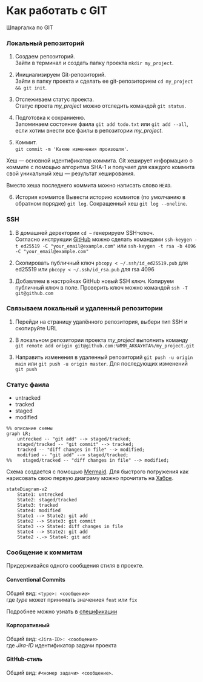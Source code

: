 
# Как работать с GIT

Шпаргалка по GIT

### Локальный репозиторий

1. Создаем репозиторий.<br>
Зайти в терминал и создать папку проекта `mkdir my_project`.

2. Инициализируем Git-репозиторий.<br>
Зайти в папку проекта и сделать ее git-репозиторием `cd my_project && git init`.

3. Отслеживаем статус проекта.<br>
Статус проета *my_project* можно отследить командой `git status`.

4. Подготовка к сохраниеню.<br>
Запоминаем состояние фаила `git add todo.txt` или `git add --all`, если хотим внести все фаилы в репозитории *my_project*.

5. Коммит.<br>
`git commit -m 'Какие изменения произошли'`.

Хеш — основной идентификатор коммита. Git хеширует информацию о коммите с помощью алгоритма SHA-1 и получает для каждого коммита свой уникальный хеш — результат хеширования.

Вместо хеша последнего коммита можно написать слово `HEAD`.

6. История коммитов
Вывести историю коммитов (по умолчанию в обратном порядке) `git log`. Сокращенный хеш `git log --oneline`.

### SSH
1. В домашней деректории `cd ~` генерируем SSH-ключ. <br>Согласно инструкции [GitHub](https://docs.github.com/en/authentication/connecting-to-github-with-ssh/generating-a-new-ssh-key-and-adding-it-to-the-ssh-agent) можно сделать командами `ssh-keygen -t ed25519 -C "your_email@example.com"` или `ssh-keygen -t rsa -b 4096 -C "your_email@example.com"`

2. Скопировать публичный ключ `pbcopy < ~/.ssh/id_ed25519.pub` для ed25519 или `pbcopy < ~/.ssh/id_rsa.pub` для rsa 4096

3. Добавляем в настройках GitHub новый SSH ключ. Копируем публичный ключ в поле.
Проверить ключ можно командой `ssh -T git@github.com`

### Связываем локальный и удаленный репозитории
1. Перейди на страницу удалённого репозитория, выбери тип SSH и скопируйте URL

2. В локальном репозитории проекта *my_project* выполнить команду `git remote add origin git@github.com:%ИМЯ_АККАУНТА%/my_project.git`

3. Направить изменения в удаленный репозиторий `git push -u origin main` или `git push -u origin master`. Для последующих изменений `git push`

### Статус фаила

- untracked
- tracked
- staged
- modified

```mermaid
%% описание схемы
graph LR;
    untrecked -- "git add" --> staged/tracked;
    staged/tracked -- "git commit" --> tracked;
    tracked -- "diff changes in file" --> modified;
    modified -- "git add" --> staged/tracked;
%%    staged/tracked -- "diff changes in file" --> modified;
```

Схема создается с помощью [Mermaid](http://mermaid.js.org). Для быстрого погружения как нарисовать свою первую диаграму можно прочитать на [Хабре](https://habr.com/ru/articles/652867/).

```mermaid
stateDiagram-v2
    State1: untrecked
    State2: staged/tracked
    State3: tracked
    State4: modified
    State1 --> State2: git add
    State2 --> State3: git commit
    State3 --> State4: diff changes in file
    State4 --> State2: git add
    State2 -.-> State4: git add

```

### Сообщение к коммитам
Придерживайся одного сообщения стиля в проекте.

#### Conventional Commits

Общий вид: `<type>: <сообщение>` <br>
где *type* может принимать значениея `feat` или `fix`

Подробнее можно узнать в [спецификации](https://www.conventionalcommits.org/ru/v1.0.0-beta.4/#спецификация)

#### Корпоративный

Общий вид: `<Jira-ID>: <сообщение>` <br>
где *Jira-ID* идентификатор задачи проекта

#### GitHub-стиль

Общий вид: `#<номер задачи> <сообщение>`.
